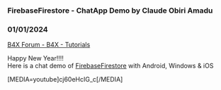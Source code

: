 ###  FirebaseFirestore - ChatApp Demo by Claude Obiri Amadu
### 01/01/2024
[B4X Forum - B4X - Tutorials](https://www.b4x.com/android/forum/threads/158346/)

Happy New Year!!!!  
Here is a chat demo of [FirebaseFirestore](http://www.b4x.com/android/forum/threads/b4x-firebasefirestore.156968/) with Android, Windows & iOS  
  
[MEDIA=youtube]cj60eHcIG\_c[/MEDIA]